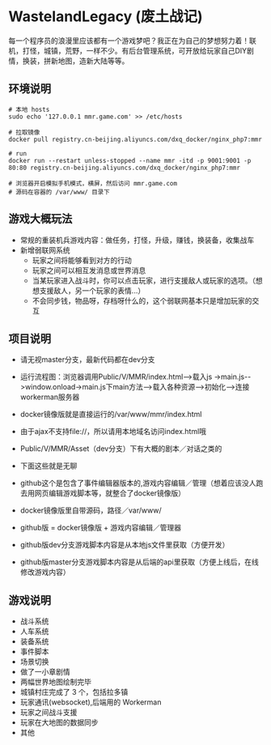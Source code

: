 WastelandLegacy (废土战记)
======
每一个程序员的浪漫里应该都有一个游戏梦吧？我正在为自己的梦想努力着！联机，打怪，城镇，荒野，一样不少。有后台管理系统，可开放给玩家自己DIY剧情，换装，拼新地图，造新大陆等等。
## 环境说明
```shell
# 本地 hosts
sudo echo '127.0.0.1 mmr.game.com' >> /etc/hosts 

# 拉取镜像
docker pull registry.cn-beijing.aliyuncs.com/dxq_docker/nginx_php7:mmr

# run
docker run --restart unless-stopped --name mmr -itd -p 9001:9001 -p 80:80 registry.cn-beijing.aliyuncs.com/dxq_docker/nginx_php7:mmr

# 浏览器开启模拟手机模式，横屏，然后访问 mmr.game.com
# 源码在容器的 /var/www/ 目录下
```

## 游戏大概玩法
* 常规的重装机兵游戏内容：做任务，打怪，升级，赚钱，换装备，收集战车
* 新增弱联网系统
    * 玩家之间将能够看到对方的行动
    * 玩家之间可以相互发消息或世界消息
    * 当某玩家进入战斗时，你可以点击玩家，进行支援敌人或玩家的选项。（想想支援敌人，另一个玩家的表情...）
    * 不会同步钱，物品呀，存档呀什么的，这个弱联网基本只是增加玩家的交互

## 项目说明
* 请无视master分支，最新代码都在dev分支
* 运行流程图：浏览器调用Public/V/MMR/index.html-->载入js ->main.js-->window.onload->main.js下main方法-->载入各种资源-->初始化-->连接workerman服务器
* docker镜像版就是直接运行的/var/www/mmr/index.html
* 由于ajax不支持file://，所以请用本地域名访问index.html哦
* Public/V/MMR/Asset（dev分支）下有大概的剧本／对话之类的

* 下面这些就是无聊
* github这个是包含了事件编辑器版本的,游戏内容编辑／管理（想着应该没人跑去用网页编辑游戏脚本等，就整合了docker镜像版）
* docker镜像版里自带源码，路径／var/www/
* github版 = docker镜像版 + 游戏内容编辑／管理器
* github版dev分支游戏脚本内容是从本地js文件里获取（方便开发）
* github版master分支游戏脚本内容是从后端的api里获取（方便上线后，在线修改游戏内容）

## 游戏说明

* 战斗系统
* 人车系统
* 装备系统
* 事件脚本
* 场景切换
* 做了一小章剧情
* 两幅世界地图绘制完毕
* 城镇村庄完成了 3 个，包括拉多镇
* 玩家通讯(websocket),后端用的 Workerman
* 玩家之间战斗支援
* 玩家在大地图的数据同步
* 其他

